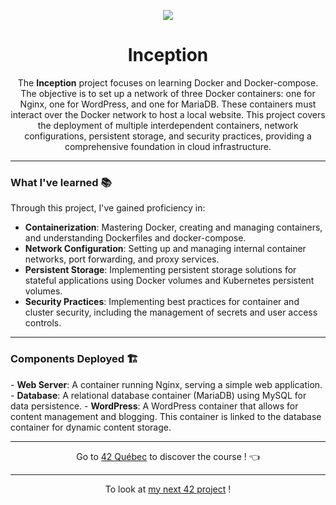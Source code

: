 <p align="center">
  <img src="https://github.com/LaOuede/42-project-badges/blob/main/badges/inceptione.png" />
</p>

<h1 align=center>Inception</h1>

<div align=center>

The <b>Inception</b> project focuses on learning Docker and Docker-compose. The objective is to set up a network of three Docker containers: one for Nginx, one for WordPress, and one for MariaDB. These containers must interact over the Docker network to host a local website. This project covers the deployment of multiple interdependent containers, network configurations, persistent storage, and security practices, providing a comprehensive foundation in cloud infrastructure.

</div>

---

<h3 align="left">What I've learned 📚</h3>

Through this project, I've gained proficiency in:
- <b>Containerization</b>: Mastering Docker, creating and managing containers, and understanding Dockerfiles and docker-compose.
- <b>Network Configuration</b>: Setting up and managing internal container networks, port forwarding, and proxy services.
- <b>Persistent Storage</b>: Implementing persistent storage solutions for stateful applications using Docker volumes and Kubernetes persistent volumes.
- <b>Security Practices</b>: Implementing best practices for container and cluster security, including the management of secrets and user access controls.

---

<h3 align="left">Components Deployed 🏗</h3>
- <b>Web Server</b>: A container running Nginx, serving a simple web application.
- <b>Database</b>: A relational database container (MariaDB) using MySQL for data persistence.
- <b>WordPress</b>: A WordPress container that allows for content management and blogging. This container is linked to the database container for dynamic content storage.

---

<div align="center">

Go to [42 Québec](https://42quebec.com/) to discover the course ! 👈
</div>

---

<div align="center">

To look at [my next 42 project](https://github.com/LaOuede/42-ft_transcendence) !
</div>
